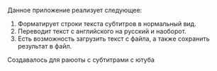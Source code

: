 Данное приложение реализует следующее: 
1. Форматирует строки текста субтитров в нормальный вид.
2. Переводит текст с английского на русский и наоборот.
3. Есть возможность загрузить текст с файла, а также сохранить результат в файл.


Создавалось для раюоты с субтитрами с ютуба
